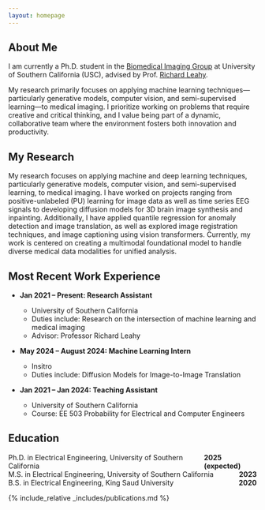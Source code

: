 ```yaml
---
layout: homepage
---
```


## About Me

I am currently a Ph.D. student in the [Biomedical Imaging Group](https://neuroimage.usc.edu/neuro) at University of Southern California (USC), advised by Prof. [Richard Leahy](https://viterbi.usc.edu/directory/faculty/Leahy/Richard).

My research primarily focuses on applying machine learning techniques—particularly generative models, computer vision, and semi-supervised learning—to medical imaging. I prioritize working on problems that require creative and critical thinking, and I value being part of a dynamic, collaborative team where the environment fosters both innovation and productivity.

## My Research

My research focuses on applying machine and deep learning techniques, particularly generative models, computer vision, and semi-supervised learning, to medical imaging. I have worked on projects ranging from positive-unlabeled (PU) learning for image data as well as time series EEG signals to developing diffusion models for 3D brain image synthesis and inpainting. Additionally, I have applied quantile regression for anomaly detection and image translation, as well as explored image registration techniques, and image captioning using vision transformers. Currently, my work is centered on creating a multimodal foundational model to handle diverse medical data modalities for unified analysis.

## Most Recent Work Experience

- **Jan 2021 – Present: Research Assistant**
  - University of Southern California
  - Duties include: Research on the intersection of machine learning and medical imaging
  - Advisor: Professor Richard Leahy

- **May 2024 – August 2024: Machine Learning Intern**
  - Insitro
  - Duties include: Diffusion Models for Image-to-Image Translation

- **Jan 2021 – Jan 2024: Teaching Assistant**
  - University of Southern California
  - Course: EE 503 Probability for Electrical and Computer Engineers

## Education

<div style="display: flex; justify-content: space-between;">
  <span>Ph.D. in Electrical Engineering, University of Southern California</span>
  <span><strong>2025 (expected)</strong></span>
</div>

<div style="display: flex; justify-content: space-between;">
  <span>M.S. in Electrical Engineering, University of Southern California</span>
  <span><strong>2023</strong></span>
</div>

<div style="display: flex; justify-content: space-between;">
  <span>B.S. in Electrical Engineering, King Saud University</span>
  <span><strong>2020</strong></span>
</div>





{% include_relative _includes/publications.md %}
<!-- {% include_relative _includes/services.md %} -->

